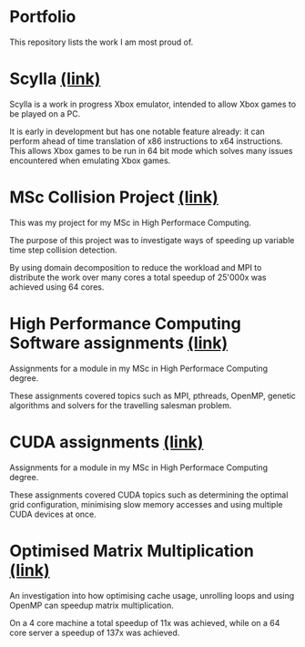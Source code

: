 # Portfolio

This repository lists the work I am most proud of. 

# Scylla [(link)](https://github.com/MikeyRooney/Scylla)

Scylla is a work in progress Xbox emulator, intended to allow Xbox games to be played on a PC.

It is early in development but has one notable feature already: it can perform ahead of time translation of x86 instructions to x64 instructions. This allows Xbox games to be run in 64 bit mode which solves many issues encountered when emulating Xbox games.

# MSc Collision Project [(link)](https://github.com/MikeyRooney/CollisionProject)

This was my project for my MSc in High Performace Computing. 

The purpose of this project was to investigate ways of speeding up variable time step collision detection. 

By using domain decomposition to reduce the workload and MPI to distribute the work over many cores a total speedup of 25'000x was achieved using 64 cores.

# High Performance Computing Software assignments [(link)](https://github.com/MikeyRooney/MA5611)

Assignments for a module in my MSc in High Performace Computing degree.

These assignments covered topics such as MPI, pthreads, OpenMP, genetic algorithms and solvers for the travelling salesman problem.

# CUDA assignments  [(link)](https://github.com/MikeyRooney/MA5615)

Assignments for a module in my MSc in High Performace Computing degree.

These assignments covered CUDA topics such as determining the optimal grid configuration, minimising slow memory accesses and using multiple CUDA devices at once.

# Optimised Matrix Multiplication [(link)](https://github.com/MikeyRooney/Optimised-Matrix-Multiplication)

An investigation into how optimising cache usage, unrolling loops and using OpenMP can speedup matrix multiplication.

On a 4 core machine a total speedup of 11x was achieved, while on a 64 core server a speedup of 137x was achieved.

